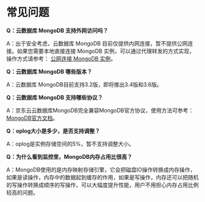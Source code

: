 # 常见问题

**Q：云数据库 MongoDB 支持外网访问吗？**

A：出于安全考虑，云数据库 MongoDB 目前仅提供内网连接，暂不提供公网连接。如果您需要本地直接连接 MongoDB 实例，可以通过代理转发的方式实现，操作方式请参考： [公网连接 MongoDB 实例](https://github.com/jdcloudcom/cn/blob/master/documentation/Cloud-Database-and-Cache/MongoDB/BestPractice/AccessOutside.md)。


**Q：云数据库 MongoDB 哪些版本？**

A：云数据库 MongoDB目前支持3.2版，即将推出3.4版和3.6版。


**Q：云数据库 MongoDB 支持哪些协议？**

A：京东云云数据库MongoDB完全兼容MongoDB官方协议，使用方法可参考：[MongoDB官方文档](https://docs.mongodb.com/v3.2/introduction/)。

**Q：oplog大小是多少，是否支持调整？**

A：oplog是实例存储空间的5%，暂不支持调整大小。

   
**Q：为什么看到监控里，MongoDB内存占用比很高？**

A：MongoDB使用的是内存映射存储引擎，它会把磁盘IO操作转换成内存操作，如果是读操作，内存中的数据起到缓存的作用，如果是写操作，内存还可以把随机的写操作转换成顺序的写操作，可以大幅度提升性能，用户不用担心内存占用比例较高的问题。
